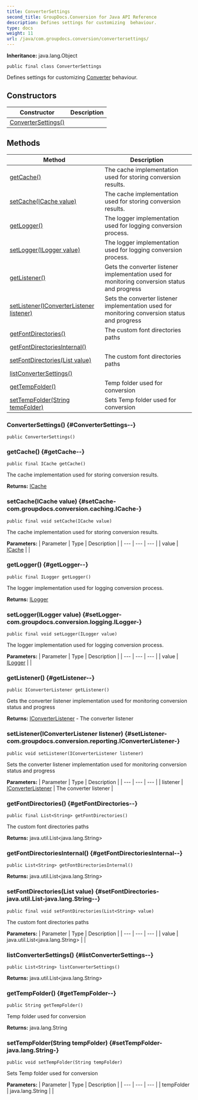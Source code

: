 ```yaml
---
title: ConverterSettings
second_title: GroupDocs.Conversion for Java API Reference
description: Defines settings for customizing  behaviour.
type: docs
weight: 11
url: /java/com.groupdocs.conversion/convertersettings/
---
```

**Inheritance:**
java.lang.Object
```
public final class ConverterSettings
```

Defines settings for customizing [Converter](../../com.groupdocs.conversion/converter) behaviour.
## Constructors

| Constructor | Description |
| --- | --- |
| [ConverterSettings()](#ConverterSettings--) |  |
## Methods

| Method | Description |
| --- | --- |
| [getCache()](#getCache--) | The cache implementation used for storing conversion results. |
| [setCache(ICache value)](#setCache-com.groupdocs.conversion.caching.ICache-) | The cache implementation used for storing conversion results. |
| [getLogger()](#getLogger--) | The logger implementation used for logging conversion process. |
| [setLogger(ILogger value)](#setLogger-com.groupdocs.conversion.logging.ILogger-) | The logger implementation used for logging conversion process. |
| [getListener()](#getListener--) | Gets the converter listener implementation used for monitoring conversion status and progress |
| [setListener(IConverterListener listener)](#setListener-com.groupdocs.conversion.reporting.IConverterListener-) | Sets the converter listener implementation used for monitoring conversion status and progress |
| [getFontDirectories()](#getFontDirectories--) | The custom font directories paths |
| [getFontDirectoriesInternal()](#getFontDirectoriesInternal--) |  |
| [setFontDirectories(List<String> value)](#setFontDirectories-java.util.List-java.lang.String--) | The custom font directories paths |
| [listConverterSettings()](#listConverterSettings--) |  |
| [getTempFolder()](#getTempFolder--) | Temp folder used for conversion |
| [setTempFolder(String tempFolder)](#setTempFolder-java.lang.String-) | Sets Temp folder used for conversion |
### ConverterSettings() {#ConverterSettings--}
```
public ConverterSettings()
```


### getCache() {#getCache--}
```
public final ICache getCache()
```


The cache implementation used for storing conversion results.

**Returns:**
[ICache](../../com.groupdocs.conversion.caching/icache)
### setCache(ICache value) {#setCache-com.groupdocs.conversion.caching.ICache-}
```
public final void setCache(ICache value)
```


The cache implementation used for storing conversion results.

**Parameters:**
| Parameter | Type | Description |
| --- | --- | --- |
| value | [ICache](../../com.groupdocs.conversion.caching/icache) |  |

### getLogger() {#getLogger--}
```
public final ILogger getLogger()
```


The logger implementation used for logging conversion process.

**Returns:**
[ILogger](../../com.groupdocs.conversion.logging/ilogger)
### setLogger(ILogger value) {#setLogger-com.groupdocs.conversion.logging.ILogger-}
```
public final void setLogger(ILogger value)
```


The logger implementation used for logging conversion process.

**Parameters:**
| Parameter | Type | Description |
| --- | --- | --- |
| value | [ILogger](../../com.groupdocs.conversion.logging/ilogger) |  |

### getListener() {#getListener--}
```
public IConverterListener getListener()
```


Gets the converter listener implementation used for monitoring conversion status and progress

**Returns:**
[IConverterListener](../../com.groupdocs.conversion.reporting/iconverterlistener) - The converter listener
### setListener(IConverterListener listener) {#setListener-com.groupdocs.conversion.reporting.IConverterListener-}
```
public void setListener(IConverterListener listener)
```


Sets the converter listener implementation used for monitoring conversion status and progress

**Parameters:**
| Parameter | Type | Description |
| --- | --- | --- |
| listener | [IConverterListener](../../com.groupdocs.conversion.reporting/iconverterlistener) | The converter listener |

### getFontDirectories() {#getFontDirectories--}
```
public final List<String> getFontDirectories()
```


The custom font directories paths

**Returns:**
java.util.List<java.lang.String>
### getFontDirectoriesInternal() {#getFontDirectoriesInternal--}
```
public List<String> getFontDirectoriesInternal()
```




**Returns:**
java.util.List<java.lang.String>
### setFontDirectories(List<String> value) {#setFontDirectories-java.util.List-java.lang.String--}
```
public final void setFontDirectories(List<String> value)
```


The custom font directories paths

**Parameters:**
| Parameter | Type | Description |
| --- | --- | --- |
| value | java.util.List<java.lang.String> |  |

### listConverterSettings() {#listConverterSettings--}
```
public List<String> listConverterSettings()
```




**Returns:**
java.util.List<java.lang.String>
### getTempFolder() {#getTempFolder--}
```
public String getTempFolder()
```


Temp folder used for conversion

**Returns:**
java.lang.String
### setTempFolder(String tempFolder) {#setTempFolder-java.lang.String-}
```
public void setTempFolder(String tempFolder)
```


Sets Temp folder used for conversion

**Parameters:**
| Parameter | Type | Description |
| --- | --- | --- |
| tempFolder | java.lang.String |  |

